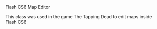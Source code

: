 Flash CS6 Map Editor

This class was used in the game The Tapping Dead to edit maps inside Flash CS6
